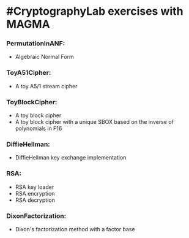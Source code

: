 #CryptographyLab exercises with MAGMA
============

### PermutationInANF:

* Algebraic Normal Form

### ToyA51Cipher:

* A toy A5/1 stream cipher

### ToyBlockCipher:

* A toy block cipher
* A toy block cipher with a unique SBOX based on the inverse of polynomials in F16

### DiffieHellman:

* DiffieHellman key exchange implementation

### RSA:

* RSA key loader
* RSA encryption
* RSA decryption

### DixonFactorization:

* Dixon's factorization method with a factor base
